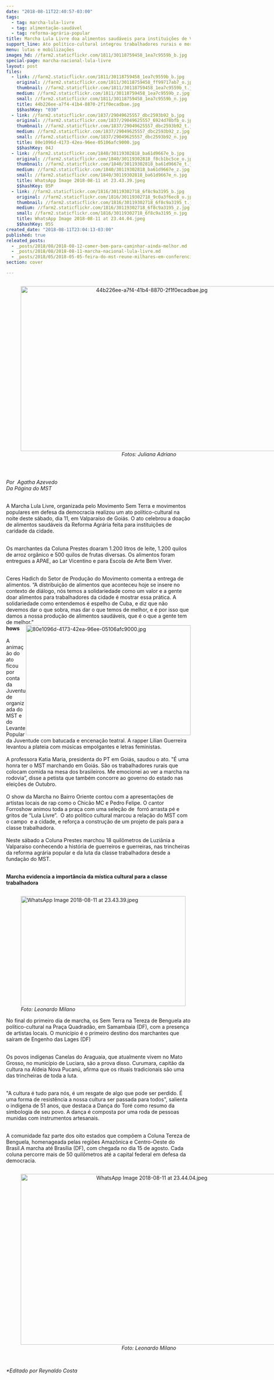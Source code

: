 ```yaml
---
date: "2018-08-11T22:40:57-03:00"
tags:
  - tag: marcha-lula-livre
  - tag: alimentação-saudável
  - tag: reforma-agrária-popular
title: Marcha Lula Livre doa alimentos saudáveis para instituições de Valparaíso
support_line: Ato político-cultural integrou trabalhadores rurais e moradores da cidade goiana
menu: lutas e mobilizações
images_hd: //farm2.staticflickr.com/1811/30118759458_1ea7c9559b_b.jpg
special-page: marcha-nacional-lula-livre
layout: post
files:
  - link: //farm2.staticflickr.com/1811/30118759458_1ea7c9559b_b.jpg
    original: //farm2.staticflickr.com/1811/30118759458_ff99717ab7_o.jpg
    thumbnail: //farm2.staticflickr.com/1811/30118759458_1ea7c9559b_t.jpg
    medium: //farm2.staticflickr.com/1811/30118759458_1ea7c9559b_z.jpg
    small: //farm2.staticflickr.com/1811/30118759458_1ea7c9559b_n.jpg
    title: 44b226ee-a7f4-41b4-8870-2f1f0ecadbae.jpg
    $$hashKey: "030"
  - link: //farm2.staticflickr.com/1837/29049625557_dbc2593b92_b.jpg
    original: //farm2.staticflickr.com/1837/29049625557_6924d78bfb_o.jpg
    thumbnail: //farm2.staticflickr.com/1837/29049625557_dbc2593b92_t.jpg
    medium: //farm2.staticflickr.com/1837/29049625557_dbc2593b92_z.jpg
    small: //farm2.staticflickr.com/1837/29049625557_dbc2593b92_n.jpg
    title: 80e1096d-4173-42ea-96ee-05106afc9000.jpg
    $$hashKey: 04J
  - link: //farm2.staticflickr.com/1840/30119302818_ba61d9667e_b.jpg
    original: //farm2.staticflickr.com/1840/30119302818_f8cb1bc5ce_o.jpg
    thumbnail: //farm2.staticflickr.com/1840/30119302818_ba61d9667e_t.jpg
    medium: //farm2.staticflickr.com/1840/30119302818_ba61d9667e_z.jpg
    small: //farm2.staticflickr.com/1840/30119302818_ba61d9667e_n.jpg
    title: WhatsApp Image 2018-08-11 at 23.43.39.jpeg
    $$hashKey: 05P
  - link: //farm2.staticflickr.com/1816/30119302718_6f8c9a3195_b.jpg
    original: //farm2.staticflickr.com/1816/30119302718_9c0a3f6ec8_o.jpg
    thumbnail: //farm2.staticflickr.com/1816/30119302718_6f8c9a3195_t.jpg
    medium: //farm2.staticflickr.com/1816/30119302718_6f8c9a3195_z.jpg
    small: //farm2.staticflickr.com/1816/30119302718_6f8c9a3195_n.jpg
    title: WhatsApp Image 2018-08-11 at 23.44.04.jpeg
    $$hashKey: 05S
created_date: "2018-08-11T23:04:13-03:00"
published: true
releated_posts:
  - _posts/2018/08/2018-08-12-comer-bem-para-caminhar-ainda-melhor.md
  - _posts/2018/08/2018-08-11-marcha-nacional-lula-livre.md
  - _posts/2018/05/2018-05-05-feira-do-mst-reune-milhares-em-conferencia-sobre-alimentacao-saudavel.md
section: cover

---
```

<div style="text-align:center">
<figure class="image" style="display:inline-block"><img alt="44b226ee-a7f4-41b4-8870-2f1f0ecadbae.jpg" height="450" src="//farm2.staticflickr.com/1811/30118759458_1ea7c9559b_b.jpg" width="700" />
<figcaption><em>Fotos: Juliana Adriano</em></figcaption>
</figure>
</div>

<p>&nbsp;</p>

<p><em>Por&nbsp; Agatha Azevedo&nbsp;&nbsp;<br />
Da P&aacute;gina do MST</em></p>

<p><br />
A Marcha Lula Livre, organizada pelo Movimento Sem Terra e movimentos populares em defesa da democracia realizou um ato pol&iacute;tico-cultural na noite deste s&aacute;bado, dia 11, em Valpara&iacute;so de Goi&aacute;s. O ato celebrou a doa&ccedil;&atilde;o de alimentos saud&aacute;veis da Reforma Agr&aacute;ria feita para institui&ccedil;&otilde;es de caridade da cidade.&nbsp;</p>

<p><br />
Os marchantes da Coluna Prestes doaram 1.200 litros de leite, 1.200 quilos de arroz org&acirc;nico e 500 quilos de frutas diversas. Os alimentos foram entregues a APAE, ao Lar Vicentino e para Escola de Arte Bem Viver.&nbsp;</p>

<p><br />
Ceres Hadich do Setor de Produ&ccedil;&atilde;o do Movimento comenta a entrega de alimentos. &ldquo;A distribui&ccedil;&atilde;o de alimentos que aconteceu hoje se insere no contexto de di&aacute;logo, n&oacute;s temos a solidariedade como um valor e a gente doar alimentos para trabalhadores da cidade &eacute; mostrar essa pr&aacute;tica. A solidariedade como entendemos &eacute; espelho de Cuba, e diz que n&atilde;o devemos dar o que sobra, mas dar o que temos&nbsp;de melhor, e &eacute; por isso que damos a nossa produ&ccedil;&atilde;o de alimentos saud&aacute;veis, que &eacute; o que a gente tem de melhor.&rdquo;&nbsp;&nbsp;<br />
<img alt="80e1096d-4173-42ea-96ee-05106afc9000.jpg" height="300" src="//farm2.staticflickr.com/1837/29049625557_dbc2593b92_b.jpg" style="float:right" width="450" /><strong>hows</strong><br />
<br />
A anima&ccedil;&atilde;o do ato ficou por conta da Juventude organizada do MST e do Levante Popular da Juventude com batucada e encena&ccedil;&atilde;o teatral. A rapper Lilian Guerreira levantou a plateia com m&uacute;sicas empolgantes e letras feministas.&nbsp;<br />
<br />
A professora Katia Maria, presidenta do PT em Goi&aacute;s, saudou o ato. &quot;&Eacute; uma honra ter o MST marchando em Goi&aacute;s. S&atilde;o os trabalhadores rurais que colocam comida na mesa dos brasileiros. Me emocionei ao ver a marcha na rodovia&rdquo;, disse a petista que tamb&eacute;m concorre ao governo do estado nas elei&ccedil;&otilde;es de Outubro.<br />
<br />
O show da Marcha no Bairro Oriente contou com a apresenta&ccedil;&otilde;es de artistas locais de rap como o Chic&atilde;o MC e Pedro Felipe. O cantor Forroshow animou toda a pra&ccedil;a com uma sele&ccedil;&atilde;o de&nbsp; forr&oacute; arrasta p&eacute; e gritos de &ldquo;Lula Livre&rdquo;.&nbsp; O ato pol&iacute;tico cultural marcou a rela&ccedil;&atilde;o do MST com o campo&nbsp; e a cidade, e refor&ccedil;a a constru&ccedil;&atilde;o de um projeto de pa&iacute;s para a classe trabalhadora.&nbsp;<br />
<br />
Neste s&aacute;bado a Coluna Prestes marchou 18 quil&ocirc;metros de Luzi&acirc;nia a Valparaiso conhecendo a hist&oacute;ria de guerreiros e guerreiras, nas trincheiras da reforma agr&aacute;ria popular e da luta da classe trabalhadora desde a funda&ccedil;&atilde;o do MST.&nbsp;</p>

<p><br />
<strong>Marcha evidencia a import&acirc;ncia da m&iacute;stica cultural para a classe trabalhadora</strong></p>

<figure class="image" style="float:left"><img alt="WhatsApp Image 2018-08-11 at 23.43.39.jpeg" height="300" src="//farm2.staticflickr.com/1840/30119302818_ba61d9667e_b.jpg" width="450" />
<figcaption><em>Foto: Leonardo Milano</em></figcaption>
</figure>

<p><br />
No final do primeiro dia de marcha, os Sem Terra na Tereza de Benguela ato pol&iacute;tico-cultural na Pra&ccedil;a Quadrad&atilde;o, em Samambaia (DF), com a presen&ccedil;a de artistas locais. O munic&iacute;pio &eacute; o primeiro destino dos marchantes que sa&iacute;ram de Engenho das Lages (DF)</p>

<p><br />
Os povos ind&iacute;genas Canelas do Araguaia, que atualmente vivem no Mato Grosso, no munic&iacute;pio de Luciara, s&atilde;o a prova disso. Curumara, capit&atilde;o da cultura na Aldeia Nova Pucan&uacute;, afirma que os rituais tradicionais s&atilde;o uma das trincheiras de toda a luta.</p>

<p><br />
&quot;A cultura &eacute; tudo para n&oacute;s, &eacute; um resgate de algo que pode ser perdido. &Eacute; uma forma de resist&ecirc;ncia a nossa cultura ser passada para todos&quot;, salienta o ind&iacute;gena de 51 anos, que destaca a Dan&ccedil;a do Tor&eacute; como resumo da simbologia de seu povo. A dan&ccedil;a &eacute; composta por uma roda de pessoas munidas com instrumentos artesanais.</p>

<p><br />
A comunidade faz parte dos oito estados que comp&otilde;em a Coluna Tereza de Benguela, homenageada pelas regi&otilde;es Amaz&ocirc;nica e Centro-Oeste do Brasil.A marcha at&eacute; Bras&iacute;lia (DF), com chegada no dia 15 de agosto. Cada coluna percorre mais de 50 quil&ocirc;metros at&eacute; a capital federal em defesa da democracia.</p>

<div style="text-align:center">
<figure class="image" style="display:inline-block"><img alt="WhatsApp Image 2018-08-11 at 23.44.04.jpeg" height="466" src="//farm2.staticflickr.com/1816/30119302718_6f8c9a3195_b.jpg" width="700" />
<figcaption><em>Foto: Leonardo Milano</em></figcaption>
</figure>
</div>

<p><br />
<em>*Editado por Reynaldo Costa</em></p>
